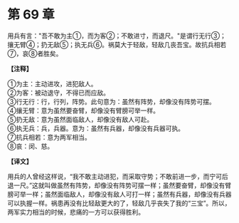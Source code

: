 # 第 69 章

用兵有言："吾不敢为主①，而为客②；不敢进寸，而退尺。"是谓行无行③；攘无臂④；扔无敌⑤；执无兵⑥。祸莫大于轻敌，轻敌几丧吾宝。故抗兵相若⑦，哀⑧者胜矣。

**【注释】**

①为主：主动进攻，进犯敌人。    
②为客：被动退守，不得已而应敌。    
③行无行：行，行列，阵势。此句意为：虽然有阵势，却像没有阵势可摆。    
④攘无臂：意为虽然要奋臂，却像没有臂膀可举一样。    
⑤扔无敌：意为虽然面临敌人，却像没有敌人可赴。    
⑥执无兵：兵，兵器。意为：虽然有兵器，却像没有兵器可执。    
⑦抗兵相若：意为两军相当。    
⑧哀：闵、慈。

**【译文】**

用兵的人曾经这样说，“我不敢主动进犯，而采取守势；不敢前进一步，而宁可后退一尺。”这就叫做虽然有阵势，却像没有阵势可摆一样；虽然要奋臂，却像没有臂膀可举一样；虽然面临敌人，却像没有敌人可打一样；虽然有兵器，却像没有兵器可以执握一样。祸患再没有比轻敌更大的了，轻敌几乎丧失了我的“三宝”。所以，两军实力相当的时候，悲痛的一方可以获得胜利。
